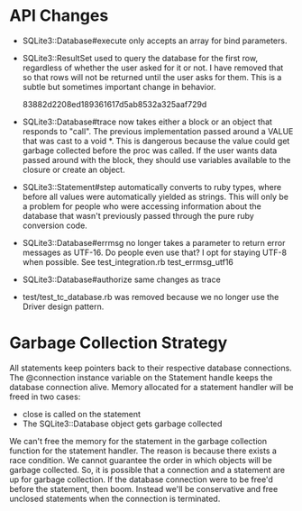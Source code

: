 # API Changes

- SQLite3::Database#execute only accepts an array for bind parameters.

- SQLite3::ResultSet used to query the database for the first row, regardless
  of whether the user asked for it or not. I have removed that so that rows
  will not be returned until the user asks for them. This is a subtle but
  sometimes important change in behavior.

  83882d2208ed189361617d5ab8532a325aaf729d

- SQLite3::Database#trace now takes either a block or an object that responds
  to "call". The previous implementation passed around a VALUE that was cast
  to a void \*. This is dangerous because the value could get garbage collected
  before the proc was called. If the user wants data passed around with the
  block, they should use variables available to the closure or create an
  object.

- SQLite3::Statement#step automatically converts to ruby types, where before
  all values were automatically yielded as strings. This will only be a
  problem for people who were accessing information about the database that
  wasn't previously passed through the pure ruby conversion code.

- SQLite3::Database#errmsg no longer takes a parameter to return error
  messages as UTF-16. Do people even use that? I opt for staying UTF-8 when
  possible. See test_integration.rb test_errmsg_utf16

- SQLite3::Database#authorize same changes as trace

- test/test_tc_database.rb was removed because we no longer use the Driver
  design pattern.

# Garbage Collection Strategy

All statements keep pointers back to their respective database connections.
The @connection instance variable on the Statement handle keeps the database
connection alive. Memory allocated for a statement handler will be freed in
two cases:

- close is called on the statement
- The SQLite3::Database object gets garbage collected

We can't free the memory for the statement in the garbage collection function
for the statement handler. The reason is because there exists a race
condition. We cannot guarantee the order in which objects will be garbage
collected. So, it is possible that a connection and a statement are up for
garbage collection. If the database connection were to be free'd before the
statement, then boom. Instead we'll be conservative and free unclosed
statements when the connection is terminated.
